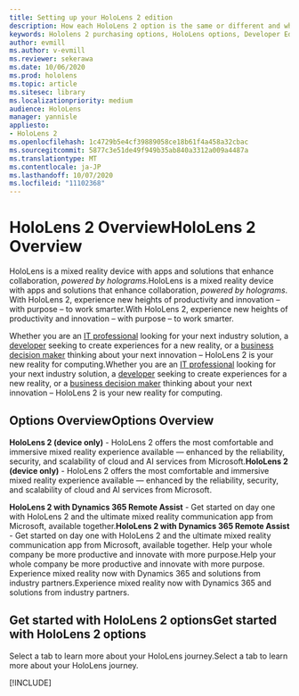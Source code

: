 ```yaml
---
title: Setting up your HoloLens 2 edition
description: How each HoloLens 2 option is the same or different and what to do after getting one.
keywords: Hololens 2 purchasing options, HoloLens options, Developer Edition
author: evmill
ms.author: v-evmill
ms.reviewer: sekerawa
ms.date: 10/06/2020
ms.prod: hololens
ms.topic: article
ms.sitesec: library
ms.localizationpriority: medium
audience: HoloLens
manager: yannisle
appliesto:
- HoloLens 2
ms.openlocfilehash: 1c4729b5e4cf39889058ce18b61f4a458a32cbac
ms.sourcegitcommit: 5877c3e51de49f949b35ab840a3312a009a4487a
ms.translationtype: MT
ms.contentlocale: ja-JP
ms.lasthandoff: 10/07/2020
ms.locfileid: "11102368"
---
```

# <span data-ttu-id="36ae1-104">HoloLens 2 Overview</span><span class="sxs-lookup"><span data-stu-id="36ae1-104">HoloLens 2 Overview</span></span>

<span data-ttu-id="36ae1-105">HoloLens is a mixed reality device with apps and solutions that enhance collaboration, *powered by holograms*.</span><span class="sxs-lookup"><span data-stu-id="36ae1-105">HoloLens is a mixed reality device with apps and solutions that enhance collaboration, *powered by holograms*.</span></span> <span data-ttu-id="36ae1-106">With HoloLens 2, experience new heights of productivity and innovation – with purpose – to work smarter.</span><span class="sxs-lookup"><span data-stu-id="36ae1-106">With HoloLens 2, experience new heights of productivity and innovation – with purpose – to work smarter.</span></span>

<span data-ttu-id="36ae1-107">Whether you are an [IT professional](https://www.microsoft.com/hololens/apps) looking for your next industry solution, a [developer](https://www.microsoft.com/hololens/developers) seeking to create experiences for a new reality, or a [business decision maker](https://www.microsoft.com/hololens/apps) thinking about your next innovation – HoloLens 2 is your new reality for computing.</span><span class="sxs-lookup"><span data-stu-id="36ae1-107">Whether you are an [IT professional](https://www.microsoft.com/hololens/apps) looking for your next industry solution, a [developer](https://www.microsoft.com/hololens/developers) seeking to create experiences for a new reality, or a [business decision maker](https://www.microsoft.com/hololens/apps) thinking about your next innovation – HoloLens 2 is your new reality for computing.</span></span> 

## <span data-ttu-id="36ae1-108">Options Overview</span><span class="sxs-lookup"><span data-stu-id="36ae1-108">Options Overview</span></span>

<span data-ttu-id="36ae1-109">**HoloLens 2 (device only)** - HoloLens 2 offers the most comfortable and immersive mixed reality experience available — enhanced by the reliability, security, and scalability of cloud and AI services from Microsoft.</span><span class="sxs-lookup"><span data-stu-id="36ae1-109">**HoloLens 2 (device only)** - HoloLens 2 offers the most comfortable and immersive mixed reality experience available — enhanced by the reliability, security, and scalability of cloud and AI services from Microsoft.</span></span>

<span data-ttu-id="36ae1-110">**HoloLens 2 with Dynamics 365 Remote Assist** - Get started on day one with HoloLens 2 and the ultimate mixed reality communication app from Microsoft, available together.</span><span class="sxs-lookup"><span data-stu-id="36ae1-110">**HoloLens 2 with Dynamics 365 Remote Assist** - Get started on day one with HoloLens 2 and the ultimate mixed reality communication app from Microsoft, available together.</span></span> <span data-ttu-id="36ae1-111">Help your whole company be more productive and innovate with more purpose.</span><span class="sxs-lookup"><span data-stu-id="36ae1-111">Help your whole company be more productive and innovate with more purpose.</span></span> <span data-ttu-id="36ae1-112">Experience mixed reality now with Dynamics 365 and solutions from industry partners.</span><span class="sxs-lookup"><span data-stu-id="36ae1-112">Experience mixed reality now with Dynamics 365 and solutions from industry partners.</span></span>

## <span data-ttu-id="36ae1-113">Get started with HoloLens 2 options</span><span class="sxs-lookup"><span data-stu-id="36ae1-113">Get started with HoloLens 2 options</span></span>
<span data-ttu-id="36ae1-114">Select a tab to learn more about your HoloLens journey.</span><span class="sxs-lookup"><span data-stu-id="36ae1-114">Select a tab to learn more about your HoloLens journey.</span></span> 

[!INCLUDE[](includes/options-overview.md)]

